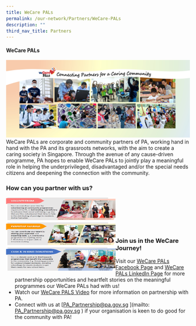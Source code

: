 ```yaml
---
title: WeCare PALs
permalink: /our-network/Partners/WeCare-PALs
description: ""
third_nav_title: Partners
---
```

#### WeCare PALs

![](/images/Our%20Network/Partners/Facebook%20Banner%20(Final)%2027%20April.jpg)
WeCare PALs are corporate and community partners of PA, working hand in hand with the PA and its grassroots networks, with the aim to create a caring society in Singapore. Through the avenue of any cause-driven programme, PA hopes to enable WeCare PALs to jointly play a meaningful role in helping the underprivileged, disadvantaged and/or the special needs citizens and deepening the connection with the community.

### How can you partner with us?


<img style="height:200px;width:300px"  align="left" src="/images/Our%20Network/Partners/We%20care%20PALS.png"><br><br><br><br><br>
### Join us in the WeCare Journey!


* Visit our [WeCare PALs Facebook Page](https://www.facebook.com/login/?next=https%3A%2F%2Fwww.facebook.com%2FWeCarePALs) and [WeCare PALs LinkedIn Page](https://www.linkedin.com/company/wecarepals/)  for more partnership opportunities and heartfelt stories on the meaningful programmes our WeCare PALs had with us!
* Watch our [WeCare PALS Video](https://www.youtube.com/watch?v=yJkPFgliSBA) for more information on partnership with PA.
* Connect with us at [PA_Partnership@pa.gov.sg ](mailto: PA_Partnership@pa.gov.sg ) if your organisation is keen to do good for the community with PA!